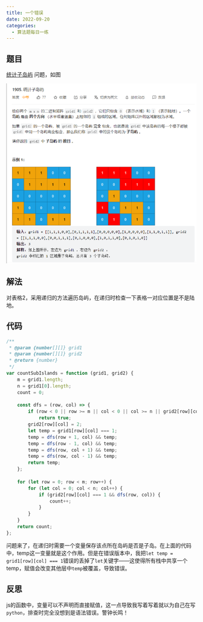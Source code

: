 ```yaml
---
title: 一个错误
date: 2022-09-20
categories:
  - 算法题每日一练
---
```


## 题目

[统计子岛屿](https://leetcode.cn/problems/count-sub-islands/) 问题，如图

![](images/5ae123.png)

## 解法

对表格2，采用递归的方法遍历岛屿，在递归时检查一下表格一对应位置是不是陆地。

## 代码

```js
/**
 * @param {number[][]} grid1
 * @param {number[][]} grid2
 * @return {number}
 */
var countSubIslands = function (grid1, grid2) {
	m = grid1.length;
	n = grid1[0].length;
	count = 0;

	const dfs = (row, col) => {
		if (row < 0 || row >= m || col < 0 || col >= n || grid2[row][col] != 1)
			return true;
		grid2[row][col] = 2;
		let temp = grid1[row][col] === 1;
		temp = dfs(row + 1, col) && temp;
		temp = dfs(row - 1, col) && temp;
		temp = dfs(row, col + 1) && temp;
		temp = dfs(row, col - 1) && temp;
		return temp;
	};

	for (let row = 0; row < m; row++) {
		for (let col = 0; col < n; col++) {
			if (grid2[row][col] === 1 && dfs(row, col)) {
				count++;
			}
		}
	}
	return count;
};
```

问题来了，在递归时需要一个变量保存该点所在岛屿是否是子岛。在上面的代码中，temp这一变量就是这个作用。但是在错误版本中，我把`let temp = grid1[row][col] === 1`错误的丢掉了`let`关键字——这使得所有栈中共享一个temp，赋值会改变其他层中`temp`被覆盖，导致错误。

## 反思

js的函数中，变量可以不声明而直接赋值，这一点导致我写着写着就以为自己在写`python`，排查时完全没想到是语法错误。警钟长鸣！
